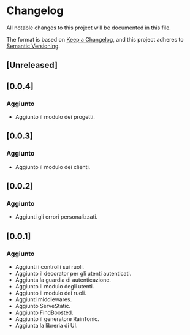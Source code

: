 # Changelog

All notable changes to this project will be documented in this file.

The format is based on [Keep a Changelog](https://keepachangelog.com/en/1.0.0/),
and this project adheres to [Semantic Versioning](https://semver.org/spec/v2.0.0.html).

## [Unreleased]

## [0.0.4]

### Aggiunto 
- Aggiunto il modulo dei progetti.

## [0.0.3]

### Aggiunto 
- Aggiunto il modulo dei clienti.

## [0.0.2]

### Aggiunto 
- Aggiunti gli errori personalizzati.

## [0.0.1]

### Aggiunto 
- Aggiunti i controlli sui ruoli.
- Aggiunto il decorator per gli utenti autenticati.
- Aggiunta la guardia di autenticazione.
- Aggiunto il modulo degli utenti.
- Aggiunto il modulo dei ruoli.
- Aggiunti middlewares.
- Aggiunto ServeStatic.
- Aggiunto FindBoosted.
- Aggiunto il generatore RainTonic.
- Aggiunta la libreria di UI.